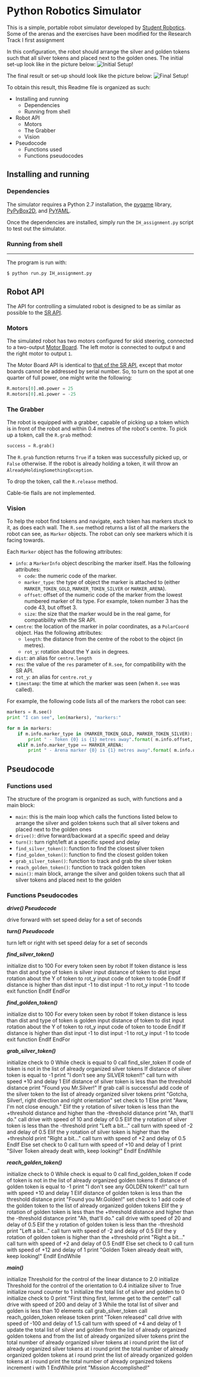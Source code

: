 Python Robotics Simulator
================================

This is a simple, portable robot simulator developed by [Student Robotics](https://studentrobotics.org).
Some of the arenas and the exercises have been modified for the Research Track I first assignment

In this configuration, the robot should arrange the silver and golden tokens such that all silver tokens and placed next to the golden ones.
The initial set-up look like in the picture below: 
![Initial Setup!](/images/start.png "Start")

The final result or set-up should look like the picture below:
![Final Setup!](/images/final.png "Final")

To obtain this result, this Readme file is organized as such: 

* Installing and running
  * Dependencies
  * Running from shell
* Robot API
  * Motors
  * The Grabber 
  * Vision
* Pseudocode
  * Functions used 
  * Functions pseudocodes


Installing and running
----------------------

### Dependencies ###

The simulator requires a Python 2.7 installation, the [pygame](http://pygame.org/) library, [PyPyBox2D](https://pypi.python.org/pypi/pypybox2d/2.1-r331), and [PyYAML](https://pypi.python.org/pypi/PyYAML/).

Once the dependencies are installed, simply run the `IH_assignment.py` script to test out the simulator.

### Running from shell ###
-----------------------------

The program is run with:

```bash
$ python run.py IH_assignment.py
```

Robot API
---------

The API for controlling a simulated robot is designed to be as similar as possible to the [SR API][sr-api].

### Motors ###

The simulated robot has two motors configured for skid steering, connected to a two-output [Motor Board](https://studentrobotics.org/docs/kit/motor_board). The left motor is connected to output `0` and the right motor to output `1`.

The Motor Board API is identical to [that of the SR API](https://studentrobotics.org/docs/programming/sr/motors/), except that motor boards cannot be addressed by serial number. So, to turn on the spot at one quarter of full power, one might write the following:

```python
R.motors[0].m0.power = 25
R.motors[0].m1.power = -25
```

### The Grabber ###

The robot is equipped with a grabber, capable of picking up a token which is in front of the robot and within 0.4 metres of the robot's centre. To pick up a token, call the `R.grab` method:

```python
success = R.grab()
```

The `R.grab` function returns `True` if a token was successfully picked up, or `False` otherwise. If the robot is already holding a token, it will throw an `AlreadyHoldingSomethingException`.

To drop the token, call the `R.release` method.

Cable-tie flails are not implemented.

### Vision ###

To help the robot find tokens and navigate, each token has markers stuck to it, as does each wall. The `R.see` method returns a list of all the markers the robot can see, as `Marker` objects. The robot can only see markers which it is facing towards.

Each `Marker` object has the following attributes:

* `info`: a `MarkerInfo` object describing the marker itself. Has the following attributes:
  * `code`: the numeric code of the marker.
  * `marker_type`: the type of object the marker is attached to (either `MARKER_TOKEN_GOLD`, `MARKER_TOKEN_SILVER` or `MARKER_ARENA`).
  * `offset`: offset of the numeric code of the marker from the lowest numbered marker of its type. For example, token number 3 has the code 43, but offset 3.
  * `size`: the size that the marker would be in the real game, for compatibility with the SR API.
* `centre`: the location of the marker in polar coordinates, as a `PolarCoord` object. Has the following attributes:
  * `length`: the distance from the centre of the robot to the object (in metres).
  * `rot_y`: rotation about the Y axis in degrees.
* `dist`: an alias for `centre.length`
* `res`: the value of the `res` parameter of `R.see`, for compatibility with the SR API.
* `rot_y`: an alias for `centre.rot_y`
* `timestamp`: the time at which the marker was seen (when `R.see` was called).

For example, the following code lists all of the markers the robot can see:

```python
markers = R.see()
print "I can see", len(markers), "markers:"

for m in markers:
    if m.info.marker_type in (MARKER_TOKEN_GOLD, MARKER_TOKEN_SILVER):
        print " - Token {0} is {1} metres away".format( m.info.offset, m.dist )
    elif m.info.marker_type == MARKER_ARENA:
        print " - Arena marker {0} is {1} metres away".format( m.info.offset, m.dist )
```

[sr-api]: https://studentrobotics.org/docs/programming/sr/

Pseudocode
---------

### Functions used ### 

The structure of the program is organized as such, with functions and a main block: 
* `main`: this is the main loop which calls the functions listed below to arrange the silver and golden tokens such that all silver tokens and placed next to the golden ones
* `drive()`: drive forward/backward at a specific speed and delay
* `turn()`: turn right/left at a specific speed and delay
* `find_silver_token()`: function to find the closest silver token 
* `find_golden_token()`: function to find the closest golden token 
* `grab_silver_token()`: function to track and grab the silver token
* `reach_golden_token()`: function to track golden token
* `main()`: main block, arrange the silver and golden tokens such that all silver tokens and placed next to the golden

### Functions Pseudocodes ###

***drive() Pseudocode***

drive forward with set speed
delay for a set of seconds

***turn() Pseudocode***

turn left or right with set speed 
delay for a set of seconds

***find_silver_token()***

initialize dist to 100
For every token seen by robot
    If token distance is less than dist and type of token is silver 
      input distance of token to dist 
      input rotation about the Y of token to rot_y
      input code of token to tcode
    Endif 
    If distance is higher than dist 
      input -1 to dist 
      input -1 to rot_y
      input -1 to tcode
      exit function
    EndIf
EndFor

***find_golden_token()***

initialize dist to 100
For every token seen by robot
    If token distance is less than dist and type of token is golden 
      input distance of token to dist 
      input rotation about the Y of token to rot_y
      input code of token to tcode
    Endif 
    If distance is higher than dist 
      input -1 to dist 
      input -1 to rot_y
      input -1 to tcode
      exit function
    EndIf
EndFor

***grab_silver_token()***

initialize check to 0
While check is equal to 0
    call find_siler_token 
    If code of token is not in the list of already organized silver tokens
        If distance of silver token is equal to -1 
            print "I don't see any SILVER token!!"
            call turn with speed +10 and delay 1 
        Elif distance of silver token is less than the threshold distance
            print "Found you Mr.Silver!"
            If grab call is successful 
                add code of the silver token to the list of already organized silver tokens
                print "Gotcha, Silver!, right direction and right orientation"
                set check to 1 
            Else 
                print "Aww, I'm not close enough."
        Elif the y rotation of silver token is less than the +threshold distance and higher than the -threshold distance
                print "Ah, that'll do."
                call drive with speed of 10 and delay of 0.5
        Elif the y rotation of silver token is less than the -threshold 
                print "Left a bit..."
                call turn with speed of -2 and delay of 0.5
        Elif the y rotation of silver token is higher than the +threshold
                print "Right a bit..."
                call turn with speed of +2 and delay of 0.5
        EndIf
    Else 
        set check to 0
        call turn with speed of +10 and delay of 1
        print "Silver Token already dealt with, keep looking!"
    EndIf
EndWhile

***reach_golden_token()***

initialize check to 0
While check is equal to 0
    call find_golden_token 
    If code of token is not in the list of already organized golden tokens
        If distance of golden token is equal to -1 
            print "I don't see any GOLDEN token!!"
            call turn with speed +10 and delay 1 
        Elif distance of golden token is less than the threshold distance
            print "Found you Mr.Golden!"
            set check to 1
            add code of the golden token to the list of already organized golden tokens
        Elif the y rotation of golden token is less than the +threshold distance and higher than the -threshold distance
                print "Ah, that'll do."
                call drive with speed of 20 and delay of 0.5
        Elif the y rotation of golden token is less than the -threshold 
                print "Left a bit..."
                call turn with speed of -2 and delay of 0.5
        Elif the y rotation of golden token is higher than the +threshold
                print "Right a bit..."
                call turn with speed of +2 and delay of 0.5
        EndIf
    Else 
        set check to 0
        call turn with speed of +12 and delay of 1
        print "Golden Token already dealt with, keep looking!"
    EndIf
EndWhile

***main()***

initialize Threshold for the control of the linear distance to 2.0
initialize Threshold for the control of the orientation to 0.4
initialize silver to True 
initialize round counter to 1 
initialize the total list of silver and golden to 0
initialize check to 0
print "First thing first, lemme get to the center!"
call drive with speed of 200 and delay of 3
While the total list of silver and golden is less than 10 elements 
    call grab_silver_token
    call reach_golden_token
    release token
    print "Token released"
    call drive with speed of -100 and delay of 1.5
    call turn with speed of +4 and delay of 1
    update the total list of silver and golden from the list of already organized golden tokens and from the list of already organized silver tokens
    print the total number of already organized silver tokens at i round 
    print the list of already organized silver tokens at i round 
    print the total number of already organized golden tokens at i round 
    print the list of already organized golden tokens at i round 
    print the total number of already organized tokens
    increment i with 1
EndWhile
print "Mission Accomplished!"












